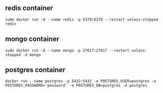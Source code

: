 ## redis container
```
sudo docker run -d --name redis -p 6379:6379 --restart unless-stopped redis
```

## mongo container
```
sudo docker run -d --name mongo -p 27017:27017 --restart unless-stopped -d mongo
```

## postgres container
```
docker run --name postgres -p 5432:5432 -e POSTGRES_USER=postgres -e POSTGRES_PASSWORD='password' -e POSTGRES_DB=postgres -d postgres
```
